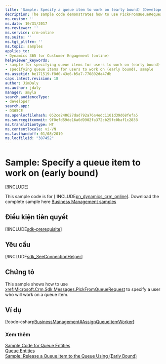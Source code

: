 ```yaml
---
title: 'Sample: Specify a queue item to work on (early bound) (Developer Guide for Dynamics 365 for Customer Engagement) | MicrosoftDocs'
decription: The sample code demonstrates how to use PickFromQueueRequest to specify a user who will work on a queue item.
ms.custom: ''
ms.date: 10/31/2017
ms.reviewer: ''
ms.service: crm-online
ms.suite: ''
ms.tgt_pltfrm: ''
ms.topic: samples
applies_to:
- Dynamics 365 for Customer Engagement (online)
helpviewer_keywords:
- sample for specifying queue items for users to work on (early bound)
- specifying queue items for users to work on (early bound), sample
ms.assetid: be171519-f8d0-43e6-b5a7-770802da47db
caps.latest.revision: 18
author: JimDaly
ms.author: jdaly
manager: amyla
search.audienceType:
- developer
search.app:
- D365CE
ms.openlocfilehash: 052ce240627dad792a76a4edc1101d39d68fefa5
ms.sourcegitcommit: 9f0efd59de16a6d9902fa372cb25fc0baf1c2838
ms.translationtype: HT
ms.contentlocale: vi-VN
ms.lasthandoff: 01/08/2019
ms.locfileid: "387452"
---
```

# <a name="sample-specify-a-queue-item-to-work-on-early-bound"></a>Sample: Specify a queue item to work on (early bound)

[!INCLUDE[](../includes/cc_applies_to_update_9_0_0.md)]

This sample code is for [!INCLUDE[pn_dynamics_crm_online](../includes/pn-dynamics-crm-online.md)]. Download the complete sample here [Business Management samples](https://code.msdn.microsoft.com/Business-Management-Samples-6a482e62) 

## <a name="prerequisites"></a>Điều kiện tiên quyết
[!INCLUDE[sdk-prerequisite](../includes/sdk-prerequisite.md)]
   
## <a name="requirements"></a>Yêu cầu  
[!INCLUDE[sdk_SeeConnectionHelper](../includes/sdk-seeconnectionhelper.md)]
  
## <a name="demonstrates"></a>Chứng tỏ  
 This sample shows how to use <xref:Microsoft.Crm.Sdk.Messages.PickFromQueueRequest> to specify a user who will work on a queue item.  
  
## <a name="example"></a>Ví dụ  
 [!code-csharp[BusinessManagement#AssignQueueItemWorker](../snippets/csharp/CRMV8/businessmanagement/cs/assignqueueitemworker.cs#assignqueueitemworker)]  
  
### <a name="see-also"></a>Xem thêm  
 [Sample Code for Queue Entities](sample-code-queue-entities.md)   
 [Queue Entities](queue-entities.md)   
 [Sample: Release a Queue Item to the Queue Using (Early Bound)](sample-release-queue-item-queue-early-bound.md)
